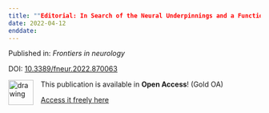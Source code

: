 ```yaml
---
title: ""Editorial: In Search of the Neural Underpinnings and a Functional Definition of the Elusive ""Working Memory"".""
date: 2022-04-12
enddate:
---
```


Published in: *Frontiers in neurology*

DOI: [10.3389/fneur.2022.870063](https://doi.org/10.3389/fneur.2022.870063)

<img src="https://upload.wikimedia.org/wikipedia/commons/thumb/7/77/Open_Access_logo_PLoS_transparent.svg/800px-Open_Access_logo_PLoS_transparent.svg.png" alt="drawing" width="50" align="left"/> &nbsp;&nbsp;&nbsp;This publication is available in **Open Access**! (Gold OA)

&nbsp;&nbsp;&nbsp;[Access it freely here](https://www.frontiersin.org/articles/10.3389/fneur.2022.870063/pdf
)

